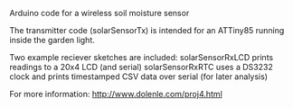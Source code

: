 Arduino code for a wireless soil moisture sensor

The transmitter code (solarSensorTx) is intended for an ATTiny85 running inside the garden light.

Two example reciever sketches are included:
solarSensorRxLCD prints readings to a 20x4 LCD (and serial)
solarSensorRxRTC uses a DS3232 clock and prints timestamped CSV data over serial (for later analysis)

For more information: http://www.dolenle.com/proj4.html
